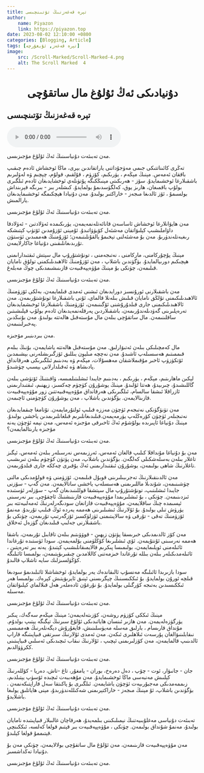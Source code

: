 ```yaml
---
title: تېرە قەغەزنىڭ تۆتىنچىسى
author:
    name: Piyazon
    link: https://piyazon.top
date: 2023-08-02 12:10:00 +0800
categories: [Blogging, Article]
tags: [تېرە قەغەز, ئۇيغۇرچە]
image:
    src: /Scroll-Marked/Scroll-Marked-4.png
    alt: The Scroll Marked 	4
---
```


<style>
@import url(/assets/css/uyghur.css);
</style>

# <center>دۇنيادىكى ئەڭ ئۇلۇغ مال ساتقۇچى</center>

<h2 class="sub-title">تېرە قەغەزنىڭ تۆتىنچىسى</h2>

<audio id="audio_player" controls>
  <source src="https://res.wx.qq.com/voice/getvoice?mediaid=MzIzMDE5NzQ2M18xMDAwMDMzMDM=" type="audio/mp3" />      
</audio>

<script src="/assets/js/plyr/plyr.js"></script>
<script>
  const player = new Plyr("#player");
</script>

مەن تەبىئەت دۇنياسىنىڭ ئەڭ ئۇلۇغ مۆجىزىسى.

تەڭرى كائىناتتىكى جىمى مەۋجۇداتنى ياراتقاندىن بېرى، ماڭا ئوخشاش ئادەم چىقىپ باققان ئەمەس. مېنىڭ مېڭەم ، يۈرىكىم، كۆزۈم ، قۇلقىم، قولۇم، چېچىم ۋە لەۋلىرىم باشقىلارغا ئوخشىمايدۇ. سۆز - ھەرىكىتى مېنىڭكىگە پۇتۈنلەي ئوخشايدىغان ئادەم ئىلگىرى بولۇپ باقمىغان، ھارىز يوق، كەلگۈسدىمۇ بولمايدۇ. كىشلەر بىر - بىرىگە قېرىنداش بولسىمۇ ، ئۆز ئالدىغا مىجەز - خاراكتىر بولىدۇ. مەن دۇنيادا ھېچكىمگە ئوخشىمايدىغان يارالمىش.

مەن تەبىئەت دۇنياسىنىڭ ئەڭ ئۇلۇغ مۆجىزىسى.

مەن ھايۋانلارغا ئوخشاش ئاساسەن قانائەتلەنمەيمەن، يۈرىكىمدە ئەۋلادتىن - ئەۋلادقا داۋاملىشىپ كېلىۋاتقان مەشئەل كۆيۈۋاتىدۇ. ئۇمېنى ئۆزۇمدىن ئۆتۈپ كېتىشكە رىغبەتلەندۈرىۇ. مەن بۇ مەشئەلنى تېخىمۇ يالقۇنلىتىمەن؛ ئۆزۇمنىڭ ھەممىدىن ئۈستۈن تۇرىدىغانلىقىنى دۇنياغا جاكارلايمەن.

مېنىڭ پۇچۇركامنى، ماركامنى ، نەتىجەمنى ، تونۇشتۇرۇپ مال سېتش ئىقتىداراىمنى ھېچىكىم دورىيالمايدۇ. بۈگۈندىن باشلاپ ، مەن ئۆزۇمنىڭ ئالاھىدىلىكمنى تولۇق نامايان قىلىمەن، چۈنكى بۇ مېنىڭ مۇۋەپپەقىيەت قازىنىشىمدىكى چوڭ مەبلەغ.

مەن تەبىئەت دۇنياسىنىڭ ئەڭ ئۇلۇغ مۆجىزىسى.

مەن باشقىلارنى ئورۇنسىز دورايدىغان ئىشنى ئەمدى قىلمايمەن، بەلكى ئۆزۈمنىڭ ئالاھىدىلىكىمنى  تۇلڭق نامايان قىلىش بىلەنلا قالماي، ئۇنى باشقىلارغا تونۇشتۇرىمەن. مەن ئالاھىدىلىكىمنى جارى قىلدۇرۇشنى ئۆگىنىمەن، ئۆزۈمنىڭ باشقىلارغا ئوخىشمايدىغان تەرەپلىرىنى گەۋدىلەندۇرىمەن، باشقىلاردىن پەرقلەنمەيدىغان ئادەم بولۇپ قېلىشىتىن ساقلىنىمەن. مال ساتقۇچى بىلەن مال مۇستەقىل  ھالەتتە بولىدۇ. مەن بۇنىڭدىن پەخىرلىنىمەن.

مەن بىردىنبىر مۆجىزە.

مال كەمچىلىكى بىلەن ئەتىۋارلىق. مەن مۇستەقىل ھالەتتە ياشايمەن، بۇنىڭ بىلەم قىممىتىم ھەسسىلەپ ئاشىدۇ. مەن نەچچە مىليون يىللىق ئۆزگىرىشلەرنى بېشىمدىن ئۆتكۈزۈپ  ئاخىر مۇقىملاشقان مەھسۇلات، مېڭەم ۋە بەدىنىم ئىلگىرىكى ھەرقانداق پادىشاھ ۋە ئەقىلدارلانى بېسىپ چۈشىدۇ.


لېكىن ماھارىتىم، مېڭەم ، يۈرىكىم ، بەدىنىم جايىدا ئىشلىتىلمىسە، ۋاقىتنىڭ ئۆتۈشى بىلەن گاللىشىدۇ، چىرىيدۇ، ھەتتا ئۆلىدۇ. مېنىڭ يوشۇرۇن كۈچۈم چەكسىز، زېھنىم، ئىقتىدارىمنى ئازراقلا ئىشقا سالسام، ئىلگىرىكى ھەرقانداق مۇۋەپپەقىيەتتىن زور مۇۋەپپەقىيەت قازىنالايمەن. بۈگۈندىن باشلاپ ، مەن يوشۇرۇن كۈچۈمنى ئاچىمەن.

مەن تۈنۈگۈنكى نەتىجەم ئۈچۈن مەززە قىلىپ ئولتۇرمايمەن. تۇتامغا چىقمايدىغان  نەتىجىلەر ئۈچۈن كۆرەڭلەپ يۈرمەيمەن.قىلىدىغانلىرىم قىلغانلىرىمدىن ياخشى بولىدۇ. مېنىڭ دۇنياغا ئاپىرىدە بولۇشۇم ئەڭ ئاخىرقى مۆجىزە ئەمەس، مەن نېمە ئۈچۈن  يەنە مۆجىزە يارىتالمايمەن؟

مەن تەبىئەت دۇنياسىنىڭ ئەڭ  ئۇلۇغ مۆجىزىسى.

مەن بۇ دۇنياغا مۇنداقلا كىلىپ قالغان ئەمەس، ئەرزىمەس نەرسىلەر بىلەن ئەمەس، ئېگىز تاغلار بىلەن بەسلەشكىلى كەلگەن. بۈگۈندىن باشلاپ، مەن پۈتۈن  كۈچۈم بىلەن تىرىشىپ تاغلارنىڭ شاھى بولىمەن، يوشۇرۇن ئىقتىدارىمنى ئەڭ يۇقىرى چەككە جارى قىلدۇرىمەن.

مەن ئالدىنقىلارنىڭ تەجرىبىلىرىنى قوبۇل قىلىمەن. ئۆزۈمنى ۋە قولۇمدىكى مالنى چۈشىنىمەن، شۇندىلا ماللىرىمنى ھەسسلەپ  ياخشى  ساتالايمەن. مەن گەپ - سۆزنى جايىدا ئىشلىتىپ، تونۇشتۇرۇپ  مال سېتشقا قوللىنىدىغان گەپ - سۆزلەر ئۈستىدە ئىزدىنىمەن. چۈنكى ، بۇ ئىشلىرىمدا مۇۋەپپەقىيەت قازىنىشنىڭ ئاچقۇچى. بىر نەرسىنى ئېسىمدە چىڭ ساقلايمەن، مۇۋەپپەقىيەت قازانغان سودىگەرلەرنىڭ ئەمەلىيەتتە بىر يۈرۈش تىلى بولىدۇ. بۇ ئۇلارنىڭ ئىشىلىرىنى ھەممە يەردە ئوڭ قىلىپ تۇرىدۇ. مەنمۇ ئۆزۈمنىڭ تەقى - تۇرقى ۋە سالاپىتىمنى ئۈزلۈكسىز ئۆزگەرتىپ تۇرىمەن، چۈنكى بۇ باشقىلارنى جەلىپ قىلىدىغان گۈزەل ئەخلاق.

مەن كۆز ئالدىمدىكى خىرىسقا پۈتۈن زېھىن - قوۋۋىتىم بىلەن تاقابىل تۇرىمەن، باشقا ھەممە نەرسىنى ئۇنتۇيمەن. ئۆي ئىشلىرىغا كۆڭلۈمنى بۆلمەيمەن. سودا ئۈستىدە تۇرغاندا ئائىلەمنى ئويلىمايمەن، بولىمىسا پىكرىم قالايمىقانلىشىپ كېتىدۇ. يەنە بىر تەرەپتىن ، ئائىلەمدىكىلەر بىلەن بىللە تۇرغاندا خىزمەتنى كاللامدىن چىقىرىۋېتىمەن، بولمىسا ئائىلىگە كۆڭۈلسىزلىك سايە  تاشلاپ قالىدۇ.

سودا بازىرىدا ئائىلىگە مەنسۇپ ئالىقاندەك يەر بولمايدۇ، ئوخشاشلا ئائىلىدىمۇ سودىغا قىلچە ئورۇن بولمايدۇ. بۇ ئىككىسىنىڭ چېگرىسنى ئېنىق ئايرىۋېتىش كېرەك. بولمىسا ھەر ئىككىسىدىن بەتىجە كۆرگىلى بولمايدۇ. بۇ نۇرغۇن ئادەملەر ھەل قىلالماي كېلىۋاتقان مەسىلە.

مەن تەبىئەت دۇنياسىنىڭ ئەڭ ئۇلۇغ مۆجىزىسى.

مېنىڭ ئىككى كۆزۈم روشەن، كۆزىتەلەيمەن؛ مېنىڭ مېڭەم  سەگەك، پىكىر يۈرگۈزەلەيمەن. مەن ھازىر ئىنسان ھاياتىدىكى  ئۇلۇغ سىرنىڭ تېگىگە يېتىپ بولدۇم. مۇنداق قارىسام ، بارلىق مەسلە مەيۈسلىنىش، قايغۇرۇش دېگەنلەرنىڭ ھەممىسى  نىقابلىنىۋالغان پۇرسەت ئىلاھلىرى ئىكەن. مەن ئەمدى ئۇلارنىڭ سىرتقى قىياپىتىگە قاراپ ئالدىنىپ قالمايمەن، مەن كۆزلىرىمنى ئېچىپ ، ئۇلارنىڭ نىقاب ئىچىدىكى ئەسلىي قىياپىتىنى ككرۈۋالدىم.

مەن تەبىئەت دۇنياسىنىڭ ئەڭ ئۇلۇغ مۆجىزىسى.

جان - جانىۋار، ئوت - چۆپ ، دەل دەرەخ، بوران - يامغۇر، تاغ -تاش، دەريا - كۆللەرنىڭ كېلىىش مەنبەسى ماڭا ئوخشىمايدۇ. مەن مۇھەببەت ئىچىدە ئۆسۈپ يېتىلدىم، زىممەمدىكى مەجبۇرىيەت ئۈچۈن ياشايمەن. ئىلگىرى بۇ پاكىتقا سەل قاراپتىكەنمەن . بۈگۈندىن باشلاپ، ئۇ مېنىڭ مىجەز - خاراكتېرىمنى شەكىللەندۈرىدۇ، مېنى ھاياتلىق يولىغا باشلايدۇ.

مەن تەبىئەت دۇنياسىنىڭ ئەڭ ئۇلۇغ مۆجىزىسى.

تەبىئەت دۇنياسى مەغلۇبىيەتنىڭ نېمىلىكىنى بىلمەيدۇ، ھەرقاچان غالىبلار قىياپىتىدە نامايان بولىدۇ، مەنمۇ شۇنداق بولىمەن. چۈنكى ، مۇۋەپپەقىيەت بىر قېتىم قولغا كەلسە، ئىككىنچى قېتىممۇ قولغا كېلىدۇ.

مەن مۇۋەپپەقىيەت قازىنىمەن، مەن ئۇلۇغ مال ساتقۇچى بولالايمەن، چۈنكى مەن بۇ دۇنيادا تەڭداشسىز.

مەن تەبىئەت دۇنياسىنىڭ ئەڭ ئۇلۇغ مۆجىزىسى.

